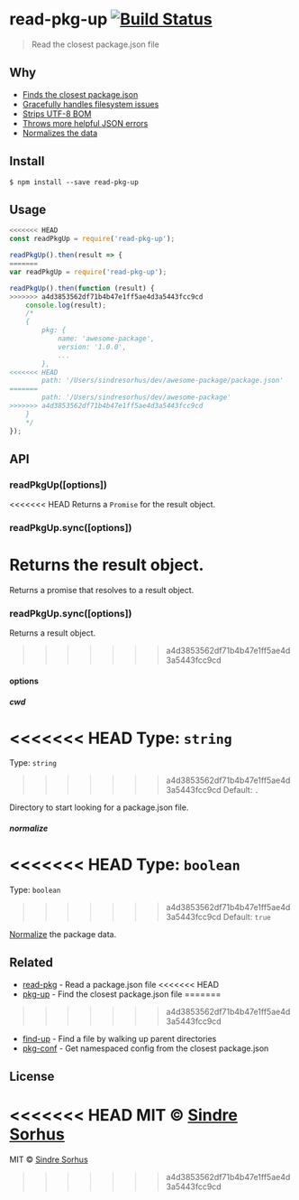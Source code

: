 # read-pkg-up [![Build Status](https://travis-ci.org/sindresorhus/read-pkg-up.svg?branch=master)](https://travis-ci.org/sindresorhus/read-pkg-up)

> Read the closest package.json file


## Why

- [Finds the closest package.json](https://github.com/sindresorhus/find-up)
- [Gracefully handles filesystem issues](https://github.com/isaacs/node-graceful-fs)
- [Strips UTF-8 BOM](https://github.com/sindresorhus/strip-bom)
- [Throws more helpful JSON errors](https://github.com/sindresorhus/parse-json)
- [Normalizes the data](https://github.com/npm/normalize-package-data#what-normalization-currently-entails)


## Install

```
$ npm install --save read-pkg-up
```


## Usage

```js
<<<<<<< HEAD
const readPkgUp = require('read-pkg-up');

readPkgUp().then(result => {
=======
var readPkgUp = require('read-pkg-up');

readPkgUp().then(function (result) {
>>>>>>> a4d3853562df71b4b47e1ff5ae4d3a5443fcc9cd
	console.log(result);
	/*
	{
		pkg: {
			name: 'awesome-package',
			version: '1.0.0',
			...
		},
<<<<<<< HEAD
		path: '/Users/sindresorhus/dev/awesome-package/package.json'
=======
		path: '/Users/sindresorhus/dev/awesome-package'
>>>>>>> a4d3853562df71b4b47e1ff5ae4d3a5443fcc9cd
	}
	*/
});
```


## API

### readPkgUp([options])

<<<<<<< HEAD
Returns a `Promise` for the result object.

### readPkgUp.sync([options])

Returns the result object.
=======
Returns a promise that resolves to a result object.

### readPkgUp.sync([options])

Returns a result object.
>>>>>>> a4d3853562df71b4b47e1ff5ae4d3a5443fcc9cd

#### options

##### cwd

<<<<<<< HEAD
Type: `string`<br>
=======
Type: `string`  
>>>>>>> a4d3853562df71b4b47e1ff5ae4d3a5443fcc9cd
Default: `.`

Directory to start looking for a package.json file.

##### normalize

<<<<<<< HEAD
Type: `boolean`<br>
=======
Type: `boolean`  
>>>>>>> a4d3853562df71b4b47e1ff5ae4d3a5443fcc9cd
Default: `true`

[Normalize](https://github.com/npm/normalize-package-data#what-normalization-currently-entails) the package data.


## Related

- [read-pkg](https://github.com/sindresorhus/read-pkg) - Read a package.json file
<<<<<<< HEAD
- [pkg-up](https://github.com/sindresorhus/pkg-up) - Find the closest package.json file
=======
>>>>>>> a4d3853562df71b4b47e1ff5ae4d3a5443fcc9cd
- [find-up](https://github.com/sindresorhus/find-up) - Find a file by walking up parent directories
- [pkg-conf](https://github.com/sindresorhus/pkg-conf) - Get namespaced config from the closest package.json


## License

<<<<<<< HEAD
MIT © [Sindre Sorhus](https://sindresorhus.com)
=======
MIT © [Sindre Sorhus](http://sindresorhus.com)
>>>>>>> a4d3853562df71b4b47e1ff5ae4d3a5443fcc9cd
